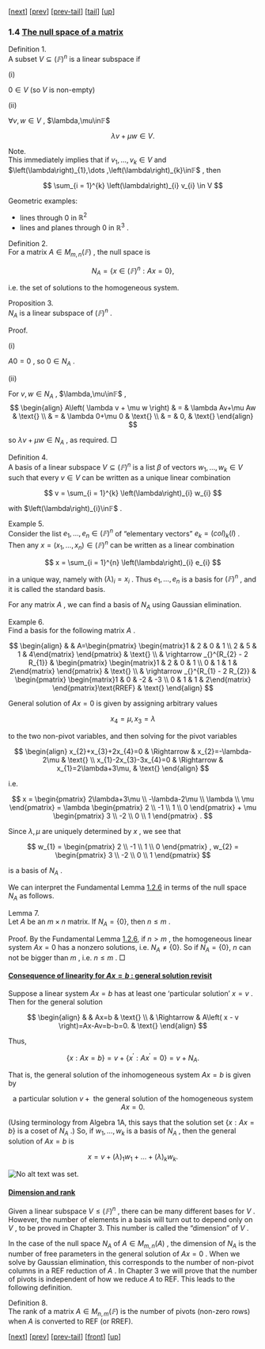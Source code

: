 [[next](MA10210se5.html)] [[prev](MA10210se3.html)] [[prev-tail](MA10210se3.html#tailMA10210se3.html)] [[tail](#tailMA10210se4.html)] [[up](MA10210ch1.html#MA10210se4.html)]

### 1.4 [The null space of a matrix](MA10210.html#QQ2-7-10)

Definition 1.  
A subset $V\subseteq\left(𝔽\right)^{n}$ is a linear subspace if

(i)

$0\in V$ (so $V$ is non-empty)

(ii)

$\forall v,w\in V$ , $\lambda,\mu\in𝔽$

$$
\lambda v + \mu w \in V .
$$

Note.  
This immediately implies that if $v_{1},\dots ,v_{k}\in V$ and $\left(\lambda\right)_{1},\dots ,\left(\lambda\right)_{k}\in𝔽$ , then

$$
\sum_{i = 1}^{k} \left(\lambda\right)_{i} v_{i} \in V
$$

Geometric examples:

*   lines through $0$ in $ℝ^{2}$
*   lines and planes through $0$ in $ℝ^{3}$ .

Definition 2.  
For a matrix $A\in M_{m , n}\left( 𝔽 \right)$ , the null space is

$$
N_{A} = \left\{ x \in \left(𝔽\right)^{n} : A x = 0 \right\} ,
$$

i.e. the set of solutions to the homogeneous system.

Proposition 3.  
$N_{A}$ is a linear subspace of $\left(𝔽\right)^{n}$ .

Proof.

(i)

$A0=0$ , so $0\in N_{A}$ .

(ii)

For $v,w\in N_{A}$ , $\lambda,\mu\in𝔽$ , 
$$
\begin{align}
A\left( \lambda v + \mu w \right) & = & \lambda Av+\mu Aw & \text{} \\ & = & \lambda 0+\mu 0 & \text{} \\ & = & 0, & \text{}
\end{align}
$$

so $\lambda v+\mu w\in N_{A}$ , as required. □

Definition 4.  
A basis of a linear subspace $V\subseteq\left(𝔽\right)^{n}$ is a list $\beta$ of vectors $w_{1},\dots ,w_{k}\in V$ such that every $v\in V$ can be written as a unique linear combination

$$
v = \sum_{i = 1}^{k} \left(\lambda\right)_{i} w_{i}
$$

with $\left(\lambda\right)_{i}\in𝔽$ .

Example 5.  
Consider the list $e_{1},\dots ,e_{n}\in\left(𝔽\right)^{n}$ of “elementary vectors” $e_{k}=\left(col\right)_{k}\left( I \right)$ . Then any $x=\left( x_{1} , \dots  , x_{n} \right)\in\left(𝔽\right)^{n}$ can be written as a linear combination

$$
x = \sum_{i = 1}^{n} \left(\lambda\right)_{i} e_{i}
$$

in a unique way, namely with $\left(\lambda\right)_{i}=x_{i}$ . Thus $e_{1},\dots ,e_{n}$ is a basis for $\left(𝔽\right)^{n}$ , and it is called the standard basis.

For any matrix $A$ , we can find a basis of $N_{A}$ using Gaussian elimination.

Example 6.  
Find a basis for the following matrix $A$ .

$$
\begin{align}
 & & A=\begin{pmatrix} \begin{matrix}1 & 2 & 0 & 1 \\ 2 & 5 & 1 & 4\end{matrix} \end{pmatrix} & \text{} \\ & \rightarrow _{}^{R_{2} - 2 R_{1}} & \begin{pmatrix} \begin{matrix}1 & 2 & 0 & 1 \\ 0 & 1 & 1 & 2\end{matrix} \end{pmatrix} & \text{} \\ & \rightarrow _{}^{R_{1} - 2 R_{2}} & \begin{pmatrix} \begin{matrix}1 & 0 & -2 & -3 \\ 0 & 1 & 1 & 2\end{matrix} \end{pmatrix}\text{RREF} & \text{}
\end{align}
$$

General solution of $Ax=0$ is given by assigning arbitrary values

$$
x_{4} = \mu , x_{3} = \lambda
$$

to the two non-pivot variables, and then solving for the pivot variables

$$
\begin{align}
x_{2}+x_{3}+2x_{4}=0 & \Rightarrow & x_{2}=-\lambda-2\mu & \text{} \\ x_{1}-2x_{3}-3x_{4}=0 & \Rightarrow & x_{1}=2\lambda+3\mu, & \text{}
\end{align}
$$

i.e.

$$
x = \begin{pmatrix} 2\lambda+3\mu \\ -\lambda-2\mu \\ \lambda \\ \mu \end{pmatrix} = \lambda \begin{pmatrix} 2 \\ -1 \\ 1 \\ 0 \end{pmatrix} + \mu \begin{pmatrix} 3 \\ -2 \\ 0 \\ 1 \end{pmatrix} .
$$

Since $\lambda,\mu$ are uniquely determined by $x$ , we see that

$$
w_{1} = \begin{pmatrix} 2 \\ -1 \\ 1 \\ 0 \end{pmatrix} , w_{2} = \begin{pmatrix} 3 \\ -2 \\ 0 \\ 1 \end{pmatrix}
$$

is a basis of $N_{A}$ .

We can interpret the Fundamental Lemma [1.2.6](MA10210se2.html#x5-6001r6) in terms of the null space $N_{A}$ as follows.

Lemma 7.  
Let $A$ be an $m\times n$ matrix. If $N_{A}=\left\{ 0 \right\}$, then $n\leq m$ .

Proof. By the Fundamental Lemma [1.2.6](MA10210se2.html#x5-6001r6), if $n>m$ , the homogeneous linear system $Ax=0$ has a nonzero solutions, i.e. $N_{A}\neq\left\{ 0 \right\}$. So if $N_{A}=\left\{ 0 \right\}$, $n$ can not be bigger than $m$ , i.e. $n\leq m$ . □

#### [Consequence of linearity for $Ax=b$ : general solution revisit](MA10210li1.html#QQ2-7-11)

Suppose a linear system $Ax=b$ has at least one ‘particular solution’ $x=v$ . Then for the general solution

$$
\begin{align}
 & & Ax=b & \text{} \\ & \Rightarrow & A\left( x - v \right)=Ax-Av=b-b=0. & \text{}
\end{align}
$$

Thus,

$$
\left\{x : A x = b\right\} = v + \left\{x^{′} : A x^{′} = 0\right\} = v + N_{A} .
$$

That is, the general solution of the inhomogeneous system $Ax=b$ is given by

$$
\text{a particular solution } v + \text{ the general solution of the homogeneous system } A x = 0 .
$$

(Using terminology from Algebra 1A, this says that the solution set $\left\{x : A x = b\right\}$ is a coset of $N_{A}$ .) So, if $w_{1},\dots ,w_{k}$ is a basis of $N_{A}$ , then the general solution of $Ax=b$ is

$$
x = v + \left(\lambda\right)_{1} w_{1} + \dots  + \left(\lambda\right)_{k} w_{k} .
$$

![No alt text was set.](diagrams/fig01d.svg)

#### [Dimension and rank](MA10210li1.html#QQ2-7-12)

Given a linear subspace $V\leq\left(𝔽\right)^{n}$ , there can be many different bases for $V$ . However, the number of elements in a basis will turn out to depend only on $V$ , to be proved in Chapter 3. This number is called the “dimension” of $V$ .

In the case of the null space $N_{A}$ of $A\in M_{m , n}\left( A \right)$ , the dimension of $N_{A}$ is the number of free parameters in the general solution of $Ax=0$ . When we solve by Gaussian elimination, this corresponds to the number of non-pivot columns in a REF reduction of $A$ . In Chapter 3 we will prove that the number of pivots is independent of how we reduce $A$ to REF. This leads to the following definition.

Definition 8.  
The rank of a matrix $A\in M_{n , m}\left( 𝔽 \right)$ is the number of pivots (non-zero rows) when $A$ is converted to REF (or RREF).

[[next](MA10210se5.html)] [[prev](MA10210se3.html)] [[prev-tail](MA10210se3.html#tailMA10210se3.html)] [[front](MA10210se4.html)] [[up](MA10210ch1.html#MA10210se4.html)]